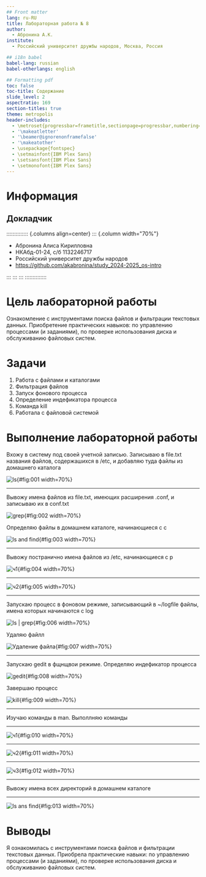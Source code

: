 ```yaml
---
## Front matter
lang: ru-RU
title: Лабораторная работа № 8
author:
  - Абронина А.К.
institute:
  - Российский университет дружбы народов, Москва, Россия

## i18n babel
babel-lang: russian
babel-otherlangs: english

## Formatting pdf
toc: false
toc-title: Содержание
slide_level: 2
aspectratio: 169
section-titles: true
theme: metropolis
header-includes:
  - \metroset{progressbar=frametitle,sectionpage=progressbar,numbering=fraction}
  - '\makeatletter'
  - '\beamer@ignorenonframefalse'
  - '\makeatother'
  - \usepackage{fontspec}
  - \setmainfont{IBM Plex Sans}
  - \setsansfont{IBM Plex Sans}
  - \setmonofont{IBM Plex Sans}
---
```

# Информация

## Докладчик


:::::::::::::: {.columns align=center}
::: {.column width="70%"}

  * Абронина Алиса Кирилловна
  * НКАбд-01-24, с/б 1132246717
  * Российский университет дружбы народов
  * <https://github.com/akabronina/study_2024-2025_os-intro>

:::
::: 
:::
::::::::::::::

# Цель лабораторной работы

Ознакомление с инструментами поиска файлов и фильтрации текстовых данных. Приобретение практических навыков: по управлению процессами (и заданиями), по проверке использования диска и обслуживанию файловых систем.


# Задачи

1. Работа с файлами и каталогами
2. Фильтрация файлов
3. Запуск фонового процесса
4. Определение индефикатора процесса
5. Команда kill
6. Работала с файловой системой

# Выполнение лабораторной работы

Вхожу в систему под своей учетной записью. Записываю в file.txt названия файлов, содержашихся в /etc, и добавляю туда файлы из домашнего каталога

![ls](image/1){#fig:001 width=70%}

---

Вывожу имена файлов из file.txt, имеющих расширения .conf, и записываю их в conf.txt 

![grep](image/2){#fig:002 width=70%}

Определяю файлы в домашнем каталоге, начинающиеся с с 

![ls and find](image/3){#fig:003 width=70%}

---

Вывожу постранично имена файлов из /etc, начинающиеся с p 

![ч1](image/4){#fig:004 width=70%}

---

![ч2](image/5){#fig:005 width=70%}

---

Запускаю процесс в фоновом режиме, записывающий в ~/logfile файлы, имена которых начинаются с log 

![ls | grep](image/6){#fig:006 width=70%}

Удаляю файлл 

![Удаление файла](image/7){#fig:007 width=70%}

---

Запускаю gedit в фщнщвои режиме. Определяю индефикатор процесса 

![gedit](image/8){#fig:008 width=70%}

Завершаю процесс 

![kill](image/9){#fig:009 width=70%}

---

Изучаю команды в man. Выполлняю команды 

---

![ч1](image/10){#fig:010 width=70%}

---

![ч2](image/11){#fig:011 width=70%}

---

![ч3](image/12){#fig:012 width=70%}

---

Вывожу имена всех директорий в домашнем каталоге 

---

![ls ans find](image/13){#fig:013 width=70%}

# Выводы

Я ознакомилась с инструментами поиска файлов и фильтрации текстовых данных. Приобрела практические навыки: по управлению процессами (и заданиями), по проверке использования диска и обслуживанию файловых систем.




























